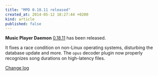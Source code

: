 ```yaml
---
title: "MPD 0.18.11 released"
created_at: 2014-05-12 18:27:44 +0200
kind: article
published: false
---
```


**Music Player Daemon** [0.18.11](/download/mpd/0.18/mpd-0.18.11.tar.xz)
has been released.

It fixes a race condition on non-Linux operating systems, disturbing
the database update and more.  The `opus` decoder plugin now properly
recognizes song durations on high-latency files.

[Change log](http://git.musicpd.org/cgit/master/mpd.git/plain/NEWS?h=v0.18.11)

